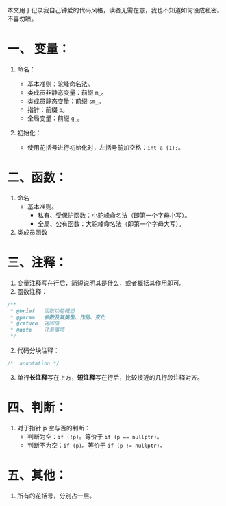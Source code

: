 本文用于记录我自己钟爱的代码风格，读者无需在意，我也不知道如何设成私密。不喜勿喷。

# 一、 变量：

1. 命名：
   - 基本准则：驼峰命名法。
   - 类成员非静态变量：前缀 `m_`。
   - 类成员静态变量：前缀 `sm_`。
   - 指针：前缀 `p`。
   - 全局变量：前缀 `g_`。
  
2. 初始化：
   - 使用花括号进行初始化时，左括号前加空格：`int a {1};`。

# 二、函数：

1. 命名
   - 基本准则。
     - 私有、受保护函数：小驼峰命名法（即第一个字母小写）。
     - 全局、公有函数：大驼峰命名法（即第一个字母大写）。
3. 类成员函数

# 三、注释：

1. 变量注释写在行后，简短说明其是什么，或者概括其作用即可。
2. 函数注释：
```cpp
/**
 * @brief	函数功能概述
 * @param	参数及其类型、作用、变化
 * @return	返回值
 * @note	注意事项
 */
```
2. 代码分块注释：
```cpp
/*  annotation */
```
3. 单行**长注释**写在上方，**短注释**写在行后，比较接近的几行段注释对齐。


# 四、判断：

1. 对于指针 p 空与否的判断：
   - 判断为空：`if (!p)`。等价于 `if (p == nullptr)`。
   - 判断不为空：`if (p)`。等价于 `if (p != nullptr)`。
  
# 五、其他：

1. 所有的花括号，分别占一层。
